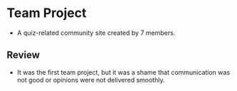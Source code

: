 # Team Project
- A quiz-related community site created by 7 members.

## Review
- It was the first team project, but it was a shame that communication was not good or opinions were not delivered smoothly.